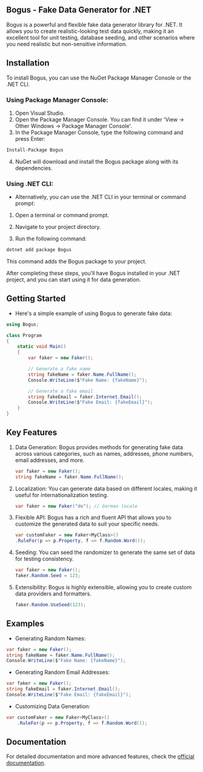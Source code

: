 
## Bogus - Fake Data Generator for .NET
Bogus is a powerful and flexible fake data generator library for .NET. It allows you to create realistic-looking test data quickly, making it an excellent tool for unit testing, database seeding, and other scenarios where you need realistic but non-sensitive information.

## Installation
To install Bogus, you can use the NuGet Package Manager Console or the .NET CLI.

### Using Package Manager Console:
1. Open Visual Studio.
2. Open the Package Manager Console. You can find it under 'View -> Other Windows -> Package Manager Console'.
3. In the Package Manager Console, type the following command and press Enter:
```bash
Install-Package Bogus
```
4. NuGet will download and install the Bogus package along with its dependencies.

### Using .NET CLI:
- Alternatively, you can use the .NET CLI in your terminal or command prompt:

1. Open a terminal or command prompt.

2. Navigate to your project directory.

3. Run the following command:
```bash
dotnet add package Bogus
```
This command adds the Bogus package to your project.

After completing these steps, you'll have Bogus installed in your .NET project, and you can start using it for data generation.

## Getting Started
- Here's a simple example of using Bogus to generate fake data:

```csharp
using Bogus;

class Program
{
    static void Main()
    {
        var faker = new Faker();

        // Generate a fake name
        string fakeName = faker.Name.FullName();
        Console.WriteLine($"Fake Name: {fakeName}");

        // Generate a fake email
        string fakeEmail = faker.Internet.Email();
        Console.WriteLine($"Fake Email: {fakeEmail}");
    }
}
```

## Key Features
1. Data Generation:
    Bogus provides methods for generating fake data across various categories, such as names, addresses, phone numbers, email addresses, and more.

    ```csharp
    var faker = new Faker();
    string fakeName = faker.Name.FullName();
    ```

2. Localization:
    You can generate data based on different locales, making it useful for internationalization testing.
    ```csharp
    var faker = new Faker("de"); // German locale
    ```

3. Flexible API:
    Bogus has a rich and fluent API that allows you to customize the generated data to suit your specific needs.
    ```csharp
    var customFaker = new Faker<MyClass>()
    .RuleFor(p => p.Property, f => f.Random.Word());
    ```

4. Seeding:
    You can seed the randomizer to generate the same set of data for testing consistency.
    ```csharp
    var faker = new Faker();
    faker.Random.Seed = 123;
    ```

5. Extensibility:
    Bogus is highly extensible, allowing you to create custom data providers and formatters.
    ```csharp
    faker.Random.UseSeed(123);
    ```

## Examples

- Generating Random Names:
```csharp
var faker = new Faker();
string fakeName = faker.Name.FullName();
Console.WriteLine($"Fake Name: {fakeName}");
```

- Generating Random Email Addresses:
```csharp
var faker = new Faker();
string fakeEmail = faker.Internet.Email();
Console.WriteLine($"Fake Email: {fakeEmail}");
```
- Customizing Data Generation:
```csharp
var customFaker = new Faker<MyClass>()
    .RuleFor(p => p.Property, f => f.Random.Word());
```

## Documentation
For detailed documentation and more advanced features, check the [official documentation](https://github.com/bchavez/Bogus).
